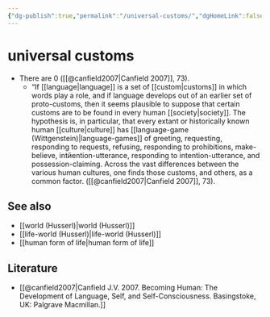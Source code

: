 ```yaml
---
{"dg-publish":true,"permalink":"/universal-customs/","dgHomeLink":false,"dgPassFrontmatter":false}
---
```


# universal customs
- There are 0 ([[@canfield2007|Canfield 2007]], 73).
	- “If [[language|language]] is a set of [[custom|customs]] in which words play a role, and if language develops out of an earlier set of proto-customs, then it seems plausible to suppose that certain customs are to be found in every human [[society|society]]. The hypothesis is, in particular, that every extant or historically known human [[culture|culture]] has [[language-game (Wittgenstein)|language-games]] of greeting, requesting, responding to requests, refusing, responding to prohibitions, make-believe, intйention-utterance, responding to intention-utterance, and possession-claiming. Across the vast differences between the various human cultures, one finds those customs, and others, as a common factor. ([[@canfield2007|Canfield 2007]], 73).


## See also
- [[world (Husserl)|world (Husserl)]]
- [[life-world (Husserl)|life-world (Husserl)]]
- [[human form of life|human form of life]]


## Literature
- [[@canfield2007|Canfield J.V. 2007. Becoming Human: The Development of Language, Self, and Self-Consciousness. Basingstoke, UK: Palgrave Macmillan.]]



